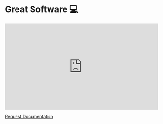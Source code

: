 # Great Software 💻

<div style="padding:56.25% 0 0 0;position:relative;"><iframe src="https://player.vimeo.com/video/957349729?h=ed2c27be97&amp;badge=0&amp;autopause=0&amp;player_id=0&amp;app_id=58479" frameborder="0" allow="autoplay; fullscreen; picture-in-picture; clipboard-write" style="position:absolute;top:0;left:0;width:100%;height:100%;" title="Sprucebot 2024 Demo"></iframe></div><script src="https://player.vimeo.com/api/player.js"></script>

<a href="https://forms.gle/2ZMtwUxg1egV8sHT8" class="btn">Request Documentation</a>